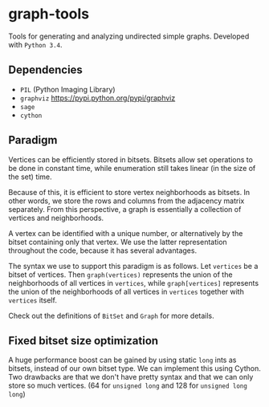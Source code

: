 graph-tools
===========

Tools for generating and analyzing undirected simple graphs.
Developed with `Python 3.4`.

Dependencies
------------
- `PIL` (Python Imaging Library)
- `graphviz` https://pypi.python.org/pypi/graphviz
- `sage` 
- `cython` 

Paradigm
--------
Vertices can be efficiently stored in bitsets.
Bitsets allow set operations to be done in constant time, while enumeration still takes
linear (in the size of the set) time.

Because of this, it is efficient to store vertex neighborhoods as bitsets.
In other words, we store the rows and columns from the adjacency matrix separately.
From this perspective, a graph is essentially a collection of vertices and neighborhoods.

A vertex can be identified with a unique number, or alternatively by the bitset containing
only that vertex. We use the latter representation throughout the code, because it has
several advantages.

The syntax we use to support this paradigm is as follows.
Let `vertices` be a bitset of vertices.
Then `graph(vertices)` represents the union of the neighborhoods of all vertices in `vertices`,
while `graph[vertices]` represents the union of the neighborhoods of all vertices in `vertices`
together with `vertices` itself.

Check out the definitions of `BitSet` and `Graph` for more details.

Fixed bitset size optimization
------------------------------
A huge performance boost can be gained by using static `long` ints as bitsets, instead of our
own bitset type.
We can implement this using Cython.
Two drawbacks are that we don't have pretty syntax and that we can only store so much vertices.
(64 for `unsigned long` and 128 for `unsigned long long`)
